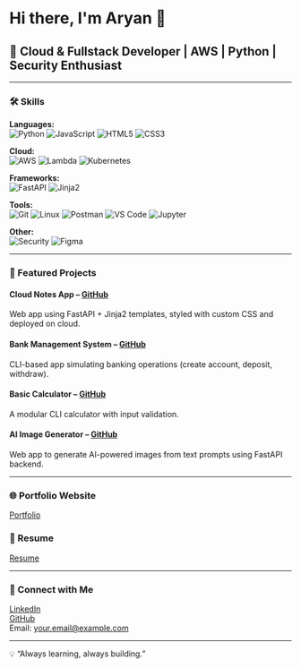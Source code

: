 # Hi there, I'm Aryan 👋
## 🚀 Cloud & Fullstack Developer | AWS | Python | Security Enthusiast

---

### 🛠️ Skills

**Languages:**  
![Python](https://img.shields.io/badge/Python-3.13-blue?style=for-the-badge&logo=python&logoColor=white) ![JavaScript](https://img.shields.io/badge/JavaScript-ES6-yellow?style=for-the-badge&logo=javascript&logoColor=black) ![HTML5](https://img.shields.io/badge/HTML5-orange?style=for-the-badge&logo=html5&logoColor=white) ![CSS3](https://img.shields.io/badge/CSS3-blue?style=for-the-badge&logo=css3&logoColor=white)  

**Cloud:**  
![AWS](https://img.shields.io/badge/AWS-Cloud-orange?style=for-the-badge&logo=amazon-aws&logoColor=white) ![Lambda](https://img.shields.io/badge/AWS-Lambda-red?style=for-the-badge&logo=awslambda&logoColor=white) ![Kubernetes](https://img.shields.io/badge/Kubernetes-Familiar-blue?style=for-the-badge&logo=kubernetes&logoColor=white)  

**Frameworks:**  
![FastAPI](https://img.shields.io/badge/FastAPI-Backend-brightgreen?style=for-the-badge&logo=fastapi&logoColor=white) ![Jinja2](https://img.shields.io/badge/Jinja2-Templating-red?style=for-the-badge)  

**Tools:**  
![Git](https://img.shields.io/badge/Git-GitHub-black?style=for-the-badge&logo=git&logoColor=white) ![Linux](https://img.shields.io/badge/Linux-CLI-black?style=for-the-badge&logo=linux&logoColor=white) ![Postman](https://img.shields.io/badge/Postman-API-orange?style=for-the-badge&logo=postman&logoColor=white) ![VS Code](https://img.shields.io/badge/VS%20Code-Editor-blue?style=for-the-badge&logo=visual-studio-code&logoColor=white) ![Jupyter](https://img.shields.io/badge/Jupyter-Notebook-orange?style=for-the-badge&logo=jupyter&logoColor=white)  

**Other:**  
![Security](https://img.shields.io/badge/Security-IAM-red?style=for-the-badge) ![Figma](https://img.shields.io/badge/Figma-UI%2FUX-pink?style=for-the-badge&logo=figma&logoColor=white)  

---

### 📂 Featured Projects

#### Cloud Notes App – [GitHub](https://github.com/arxyanf/CloudNotes)  
Web app using FastAPI + Jinja2 templates, styled with custom CSS and deployed on cloud.

#### Bank Management System – [GitHub](https://github.com/arxyanf/BankManagementSystem)  
CLI-based app simulating banking operations (create account, deposit, withdraw).

#### Basic Calculator – [GitHub](https://github.com/arxyanf/Basic_Calculator_Python_Project)  
A modular CLI calculator with input validation.

#### AI Image Generator – [GitHub](https://github.com/arxyanf/AI-Image-Generator)  
Web app to generate AI-powered images from text prompts using FastAPI backend.

---

### 🌐 Portfolio Website
[Portfolio](https://yourportfolio.com)

### 📄 Resume
[Resume](https://yourresume.com)

---

### 🤝 Connect with Me
[LinkedIn](https://linkedin.com/in/arxyanf)  
[GitHub](https://github.com/arxyanf)  
Email: your.email@example.com  

---

💡 “Always learning, always building.”
